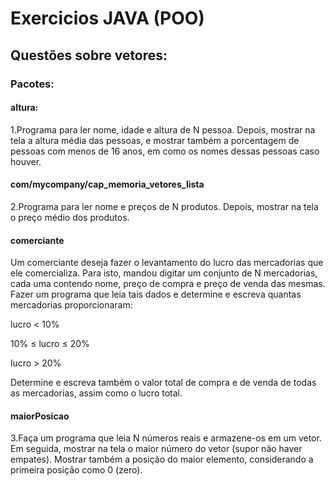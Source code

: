 # Exercicios JAVA (POO)
## Questões sobre vetores: 
### Pacotes:
#### altura: 
1.Programa para ler nome, idade e altura de N pessoa. Depois, mostrar na
tela a altura média das pessoas, e mostrar também a porcentagem de pessoas com menos de 16 anos,
em como os nomes dessas pessoas caso houver.
#### com/mycompany/cap_memoria_vetores_lista
2.Programa para ler nome e preços de N produtos. Depois, mostrar na
tela o preço médio dos produtos.
#### comerciante
Um comerciante deseja fazer o levantamento do lucro das mercadorias que ele comercializa. Para isto,
mandou digitar um conjunto de N mercadorias, cada uma contendo nome, preço de compra e preço de
venda das mesmas. Fazer um programa que leia tais dados e determine e escreva quantas mercadorias
proporcionaram:

 lucro < 10%
 
 10% ≤ lucro ≤ 20%
 
 lucro > 20%
 
Determine e escreva também o valor total de compra e de venda de todas as mercadorias, assim como
o lucro total.
#### maiorPosicao
3.Faça um programa que leia N números reais e armazene-os em um vetor. Em seguida, mostrar na tela
o maior número do vetor (supor não haver empates). Mostrar também a posição do maior elemento,
considerando a primeira posição como 0 (zero).
